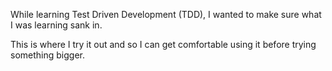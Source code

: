 While learning Test Driven Development (TDD), I wanted to make sure what I was learning sank in. 

This is where I try it out and so I can get comfortable using it before trying something bigger.